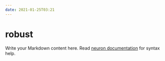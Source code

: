 ```yaml
---
date: 2021-01-25T03:21
---
```


# robust

Write your Markdown content here. Read [neuron documentation](https://neuron.zettel.page/2011404.html) for syntax help.

